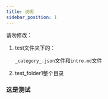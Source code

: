 ```yaml
---
title: 说明
sidebar_position: 1
---
```


请勿修改：

1. test文件夹下的：

   `_category_.json`文件和`intro.md`文件

2. test_folder1整个目录


### 这是测试